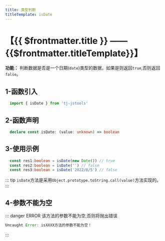 ```yaml
---
title: 类型判断
titleTemplate: isDate
---
```


# 【{{ $frontmatter.title }} —— {{$frontmatter.titleTemplate}}】

**功能：** 判断数据是否是一个日期(`date`)类型的数据，如果是则返回`true`,否则返回`false`。

## 1-函数引入

```js 
  import { isDate } from 'tj-jstools'
```
## 2-函数声明

```ts 
  declare const isDate: (value: unknown) => boolean
```

## 3-使用示例

```ts 
  const res1:boolean = isDate(new Date()) // true
  const res2:boolean = isDate('') // false
  const res3:boolean = isDate('2022/8/5') // false
```
::: tip
`isDate`方法是采用`Object.prototype.toString.call(value)`方法实现的。
:::
## 4-参数不能为空

::: danger ERROR
该方法的参数不能为空,否则将抛出错误

```js
Uncaught Error: isXXXX方法的参数不能为空！
```
:::